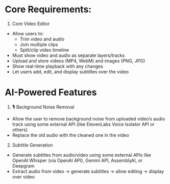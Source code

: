 # Core Requirements:
1. Core Video Editor
- Allow users to:
    - Trim video and audio
    - Join multiple clips
    - Split/clip video timeline
- Must show video and audio as separate layers/tracks
- Upload and store videos (MP4, WebM) and images (PNG, JPG)
- Show real-time playback with any changes
- Let users add, edit, and display subtitles over the video

# AI-Powered Features
1. 🎙 Background Noise Removal
- Allow the user to remove background noise from uploaded video’s audio track using
some external API (like ElevenLabs Voice Isolator API or others)
- Replace the old audio with the cleaned one in the video
2. Subtitle Generation
- Generate subtitles from audio/video using some external APIs like OpenAI Whisper (via
OpenAI API), Gemini API, AssemblyAI, or Deepgram
- Extract audio from video → generate subtitles → allow editing → display over video

